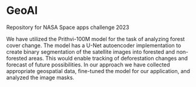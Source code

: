 # GeoAI
Repository for NASA Space apps challenge 2023

We have utilized the Prithvi-100M model for the task of analyzing forest cover change. The model has a U-Net autoencoder implementation to create binary segmentation of the satellite images into forested and non-forested areas. This would enable tracking of deforestation changes and forecast of future possibilities. In our approach we have collected appropriate geospatial data, fine-tuned the model for our application, and analyzed the image masks.

